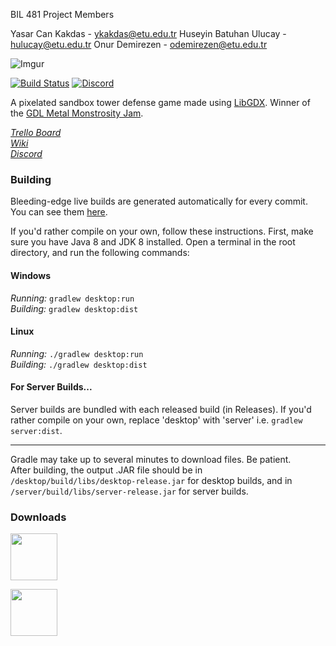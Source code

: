 BIL 481 Project Members

Yasar Can Kakdas - ykakdas@etu.edu.tr
Huseyin Batuhan Ulucay - hulucay@etu.edu.tr
Onur Demirezen - odemirezen@etu.edu.tr


![Imgur](https://i.imgur.com/w4N0yhv.png)

[![Build Status](https://travis-ci.org/Anuken/Mindustry.svg?branch=master)](https://travis-ci.org/Anuken/Mindustry) 
[![Discord](https://img.shields.io/discord/391020510269669376.svg)](https://discord.gg/mindustry)

A pixelated sandbox tower defense game made using [LibGDX](https://libgdx.badlogicgames.com/). Winner of the [GDL Metal Monstrosity Jam](https://itch.io/jam/gdl---metal-monstrosity-jam).

_[Trello Board](https://trello.com/b/aE2tcUwF/mindustry-40-plans)_  
_[Wiki](http://mindustry.wikia.com/wiki/Mindustry_Wiki)_  
_[Discord](https://discord.gg/r8BkXNd)_  

### Building

Bleeding-edge live builds are generated automatically for every commit. You can see them [here](https://jenkins.hellomouse.net/job/mindustry/).

If you'd rather compile on your own, follow these instructions.
First, make sure you have Java 8 and JDK 8 installed. Open a terminal in the root directory, and run the following commands:

#### Windows

_Running:_ `gradlew desktop:run`  
_Building:_ `gradlew desktop:dist`

#### Linux

_Running:_ `./gradlew desktop:run`  
_Building:_ `./gradlew desktop:dist`

#### For Server Builds...

Server builds are bundled with each released build (in Releases). If you'd rather compile on your own, replace 'desktop' with 'server' i.e. `gradlew server:dist`.

---

Gradle may take up to several minutes to download files. Be patient. <br>
After building, the output .JAR file should be in `/desktop/build/libs/desktop-release.jar` for desktop builds, and in `/server/build/libs/server-release.jar` for server builds.

### Downloads

<a href="https://anuke.itch.io/mindustry"><img src="https://i.imgur.com/sk26hTV.png" width="auto" height="75"></a>

<a href="https://play.google.com/store/apps/details?id=io.anuke.mindustry&hl=en"><img src="https://i.imgur.com/8dF6l81.png" width="auto" height="75"></a>

